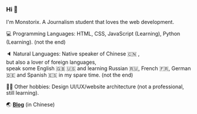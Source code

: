 ### Hi 👋
I'm Monstorix. A Journalism student that loves the web development.
<br>

💻 Programming Languages: HTML, CSS, JavaScript (Learning), Python (Learning). (not the end)

🔈 Natural Languages: Native speaker of Chinese 🇨🇳 , <br>but also a lover of foreign languages, <br>speak some English 🇬🇧 🇺🇸 and learning Russian 🇷🇺, French 🇫🇷, German 🇩🇪 and Spanish 🇪🇸 in my spare time. (not the end)



👨‍💻 Other hobbies: Design UI/UX/website architecture (not a professional, still learning).

🌏 [**Blog**](https://montorix.ink) (in Chinese)
<!--
**monstorix/monstorix** is a ✨ _special_ ✨ repository because its `README.md` (this file) appears on your GitHub profile.

Here are some ideas to get you started:

- 🔭 I’m  ...
- 🌱 I’m currently learning ...
- 👯 I’m looking to collaborate on ...
- 🤔 I’m looking for help with ...
- 💬 Ask me about ...
- 📫 How to reach me: ...
- 😄 Pronouns: ...
- ⚡ Fun fact: ...
-->
